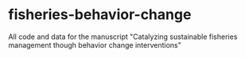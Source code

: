 # fisheries-behavior-change
All code and data for the manuscript "Catalyzing sustainable fisheries management though behavior change interventions"
